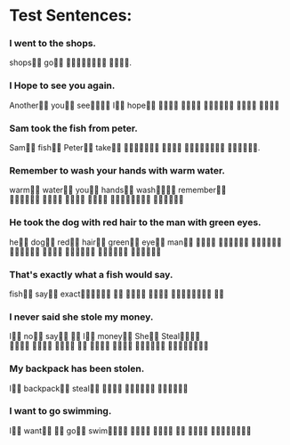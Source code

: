 Test Sentences:
===========

### I went to the shops.    
shops go
 .

### I Hope to see you again.
Another you see I hope
    

### Sam took the fish from peter.    
Sam fish Peter take
   .

### Remember to wash your hands with warm water.    
warm water you hands wash remember   
     

### He took the dog with red hair to the man with green eyes.
he dog red hair green eye man
        

### That's exactly what a fish would say.
fish say exact 
   

### I never said she stole my money.
I no say  I money She Steal   
       

### My backpack has been stolen.    
I backpack steal
  

### I want to go swimming.
I want  go swim
    

